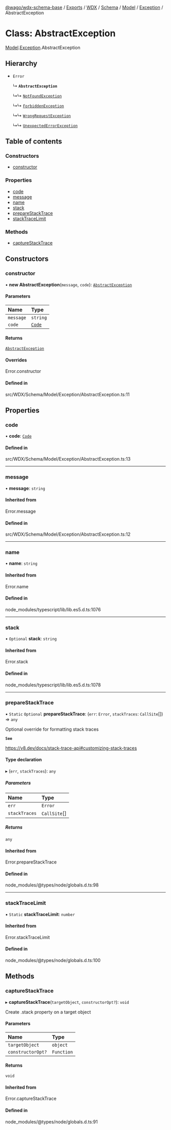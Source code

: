 [@wago/wdx-schema-base](../README.md) / [Exports](../modules.md) / [WDX](../modules/WDX.md) / [Schema](../modules/WDX.Schema.md) / [Model](../modules/WDX.Schema.Model.md) / [Exception](../modules/WDX.Schema.Model.Exception.md) / AbstractException

# Class: AbstractException

[Model](../modules/WDX.Schema.Model.md).[Exception](../modules/WDX.Schema.Model.Exception.md).AbstractException

## Hierarchy

- `Error`

  ↳ **`AbstractException`**

  ↳↳ [`NotFoundException`](WDX.Schema.Model.Exception.NotFoundException.md)

  ↳↳ [`ForbiddenException`](WDX.Schema.Model.Exception.ForbiddenException.md)

  ↳↳ [`WrongRequestException`](WDX.Schema.Model.Exception.WrongRequestException.md)

  ↳↳ [`UnexpectedErrorException`](WDX.Schema.Model.Exception.UnexpectedErrorException.md)

## Table of contents

### Constructors

- [constructor](WDX.Schema.Model.Exception.AbstractException.md#constructor)

### Properties

- [code](WDX.Schema.Model.Exception.AbstractException.md#code)
- [message](WDX.Schema.Model.Exception.AbstractException.md#message)
- [name](WDX.Schema.Model.Exception.AbstractException.md#name)
- [stack](WDX.Schema.Model.Exception.AbstractException.md#stack)
- [prepareStackTrace](WDX.Schema.Model.Exception.AbstractException.md#preparestacktrace)
- [stackTraceLimit](WDX.Schema.Model.Exception.AbstractException.md#stacktracelimit)

### Methods

- [captureStackTrace](WDX.Schema.Model.Exception.AbstractException.md#capturestacktrace)

## Constructors

### constructor

• **new AbstractException**(`message`, `code`): [`AbstractException`](WDX.Schema.Model.Exception.AbstractException.md)

#### Parameters

| Name | Type |
| :------ | :------ |
| `message` | `string` |
| `code` | [`Code`](../enums/WDX.Schema.Model.Exception.Code.md) |

#### Returns

[`AbstractException`](WDX.Schema.Model.Exception.AbstractException.md)

#### Overrides

Error.constructor

#### Defined in

src/WDX/Schema/Model/Exception/AbstractException.ts:11

## Properties

### code

• **code**: [`Code`](../enums/WDX.Schema.Model.Exception.Code.md)

#### Defined in

src/WDX/Schema/Model/Exception/AbstractException.ts:13

___

### message

• **message**: `string`

#### Inherited from

Error.message

#### Defined in

src/WDX/Schema/Model/Exception/AbstractException.ts:12

___

### name

• **name**: `string`

#### Inherited from

Error.name

#### Defined in

node_modules/typescript/lib/lib.es5.d.ts:1076

___

### stack

• `Optional` **stack**: `string`

#### Inherited from

Error.stack

#### Defined in

node_modules/typescript/lib/lib.es5.d.ts:1078

___

### prepareStackTrace

▪ `Static` `Optional` **prepareStackTrace**: (`err`: `Error`, `stackTraces`: `CallSite`[]) => `any`

Optional override for formatting stack traces

**`See`**

https://v8.dev/docs/stack-trace-api#customizing-stack-traces

#### Type declaration

▸ (`err`, `stackTraces`): `any`

##### Parameters

| Name | Type |
| :------ | :------ |
| `err` | `Error` |
| `stackTraces` | `CallSite`[] |

##### Returns

`any`

#### Inherited from

Error.prepareStackTrace

#### Defined in

node_modules/@types/node/globals.d.ts:98

___

### stackTraceLimit

▪ `Static` **stackTraceLimit**: `number`

#### Inherited from

Error.stackTraceLimit

#### Defined in

node_modules/@types/node/globals.d.ts:100

## Methods

### captureStackTrace

▸ **captureStackTrace**(`targetObject`, `constructorOpt?`): `void`

Create .stack property on a target object

#### Parameters

| Name | Type |
| :------ | :------ |
| `targetObject` | `object` |
| `constructorOpt?` | `Function` |

#### Returns

`void`

#### Inherited from

Error.captureStackTrace

#### Defined in

node_modules/@types/node/globals.d.ts:91
